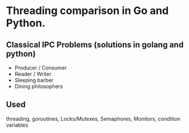 # Threading comparison in Go and Python.

## Classical IPC Problems (solutions in golang and python)
* Producer / Consumer 
* Reader / Writer
* Sleeping barber
* Dining philosophers

## Used
threading, goroutines, Locks/Mutexes, Semaphores, Monitors, condition variables




